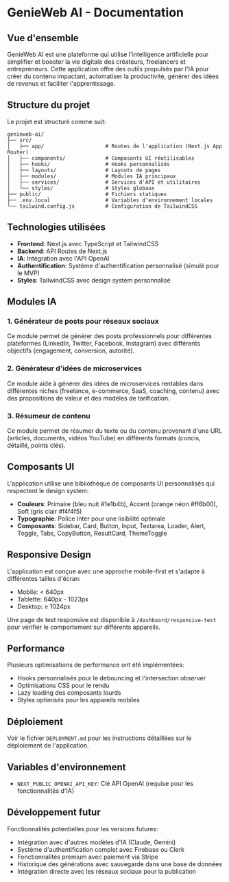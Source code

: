 # GenieWeb AI - Documentation

## Vue d'ensemble

GenieWeb AI est une plateforme qui utilise l'intelligence artificielle pour simplifier et booster la vie digitale des créateurs, freelancers et entrepreneurs. Cette application offre des outils propulsés par l'IA pour créer du contenu impactant, automatiser la productivité, générer des idées de revenus et faciliter l'apprentissage.

## Structure du projet

Le projet est structuré comme suit:

```
genieweb-ai/
├── src/
│   ├── app/                    # Routes de l'application (Next.js App Router)
│   ├── components/             # Composants UI réutilisables
│   ├── hooks/                  # Hooks personnalisés
│   ├── layouts/                # Layouts de pages
│   ├── modules/                # Modules IA principaux
│   ├── services/               # Services d'API et utilitaires
│   └── styles/                 # Styles globaux
├── public/                     # Fichiers statiques
├── .env.local                  # Variables d'environnement locales
└── tailwind.config.js          # Configuration de TailwindCSS
```

## Technologies utilisées

- **Frontend**: Next.js avec TypeScript et TailwindCSS
- **Backend**: API Routes de Next.js
- **IA**: Intégration avec l'API OpenAI
- **Authentification**: Système d'authentification personnalisé (simulé pour le MVP)
- **Styles**: TailwindCSS avec design system personnalisé

## Modules IA

### 1. Générateur de posts pour réseaux sociaux

Ce module permet de générer des posts professionnels pour différentes plateformes (LinkedIn, Twitter, Facebook, Instagram) avec différents objectifs (engagement, conversion, autorité).

### 2. Générateur d'idées de microservices

Ce module aide à générer des idées de microservices rentables dans différentes niches (freelance, e-commerce, SaaS, coaching, contenu) avec des propositions de valeur et des modèles de tarification.

### 3. Résumeur de contenu

Ce module permet de résumer du texte ou du contenu provenant d'une URL (articles, documents, vidéos YouTube) en différents formats (concis, détaillé, points clés).

## Composants UI

L'application utilise une bibliothèque de composants UI personnalisés qui respectent le design system:

- **Couleurs**: Primaire (bleu nuit #1e1b4b), Accent (orange néon #ff6b00), Soft (gris clair #f4f4f5)
- **Typographie**: Police Inter pour une lisibilité optimale
- **Composants**: Sidebar, Card, Button, Input, Textarea, Loader, Alert, Toggle, Tabs, CopyButton, ResultCard, ThemeToggle

## Responsive Design

L'application est conçue avec une approche mobile-first et s'adapte à différentes tailles d'écran:
- Mobile: < 640px
- Tablette: 640px - 1023px
- Desktop: ≥ 1024px

Une page de test responsive est disponible à `/dashboard/responsive-test` pour vérifier le comportement sur différents appareils.

## Performance

Plusieurs optimisations de performance ont été implémentées:
- Hooks personnalisés pour le debouncing et l'intersection observer
- Optimisations CSS pour le rendu
- Lazy loading des composants lourds
- Styles optimisés pour les appareils mobiles

## Déploiement

Voir le fichier `DEPLOYMENT.md` pour les instructions détaillées sur le déploiement de l'application.

## Variables d'environnement

- `NEXT_PUBLIC_OPENAI_API_KEY`: Clé API OpenAI (requise pour les fonctionnalités d'IA)

## Développement futur

Fonctionnalités potentielles pour les versions futures:
- Intégration avec d'autres modèles d'IA (Claude, Gemini)
- Système d'authentification complet avec Firebase ou Clerk
- Fonctionnalités premium avec paiement via Stripe
- Historique des générations avec sauvegarde dans une base de données
- Intégration directe avec les réseaux sociaux pour la publication
